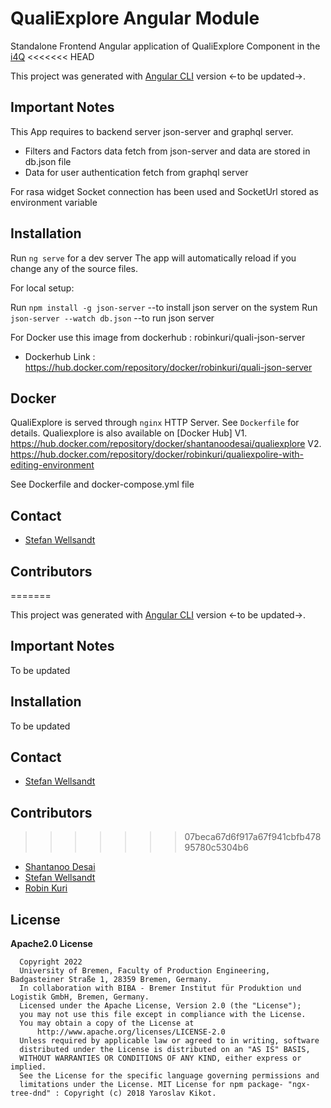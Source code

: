 # QualiExplore Angular Module

Standalone Frontend Angular application of QualiExplore Component in the [i4Q](www.i4q-project.eu)
<<<<<<< HEAD

This project was generated with [Angular CLI](https://github.com/angular/angular-cli) version <-to be updated->.

## Important Notes

This App requires to backend server json-server and graphql server.

* Filters and Factors data fetch from json-server and data are stored in db.json file
* Data for user authentication fetch from graphql server

For rasa widget Socket connection has been used and SocketUrl stored as environment variable

## Installation

Run `ng serve` for a dev server
The app will automatically reload if you change any of the source files.

For local setup:

Run `npm install -g json-server`  --to install json server on the system
Run `json-server --watch db.json` --to run json server

For Docker use this image from dockerhub : robinkuri/quali-json-server 

* Dockerhub Link : https://hub.docker.com/repository/docker/robinkuri/quali-json-server

## Docker

QualiExplore is served through `nginx` HTTP Server. See `Dockerfile` for details.
Qualiexplore is also available on [Docker Hub]
V1. https://hub.docker.com/repository/docker/shantanoodesai/qualiexplore
V2. https://hub.docker.com/repository/docker/robinkuri/qualiexpolire-with-editing-environment

See Dockerfile and docker-compose.yml file

## Contact

* [Stefan Wellsandt](mailto:wel@biba.uni-bremen.de)

## Contributors

=======

This project was generated with [Angular CLI](https://github.com/angular/angular-cli) version <-to be updated->.

## Important Notes

To be updated

## Installation

To be updated

## Contact

* [Stefan Wellsandt](mailto:wel@biba.uni-bremen.de)

## Contributors

>>>>>>> 07beca67d6f917a67f941cbfb47895780c5304b6
* [Shantanoo Desai](mailto:des@biba.uni-bremen.de)
* [Stefan Wellsandt](mailto:wel@biba.uni-bremen.de)
* [Robin Kuri](mailto:kur@biba.uni-bremen.de)

## License

__Apache2.0 License__
```
  Copyright 2022
  University of Bremen, Faculty of Production Engineering, Badgasteiner Straße 1, 28359 Bremen, Germany.
  In collaboration with BIBA - Bremer Institut für Produktion und Logistik GmbH, Bremen, Germany.
  Licensed under the Apache License, Version 2.0 (the "License");
  you may not use this file except in compliance with the License.
  You may obtain a copy of the License at
      http://www.apache.org/licenses/LICENSE-2.0
  Unless required by applicable law or agreed to in writing, software
  distributed under the License is distributed on an "AS IS" BASIS,
  WITHOUT WARRANTIES OR CONDITIONS OF ANY KIND, either express or implied.
  See the License for the specific language governing permissions and
  limitations under the License. MIT License for npm package- "ngx-tree-dnd" : Copyright (c) 2018 Yaroslav Kikot.
```
